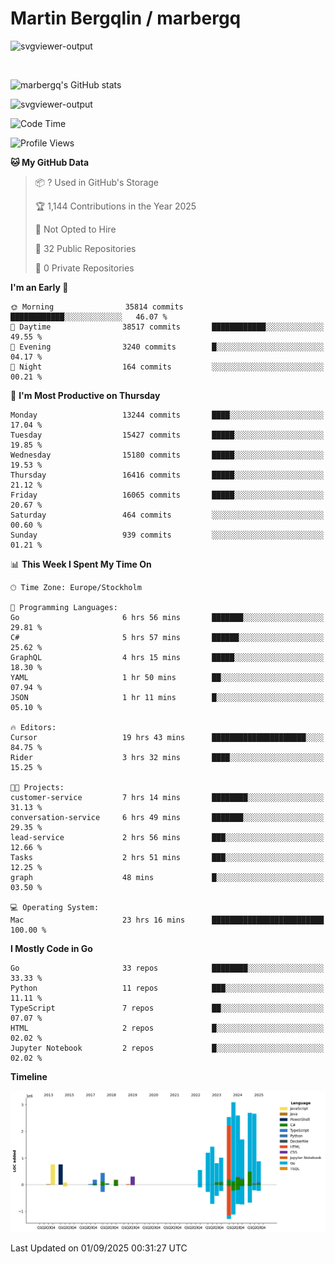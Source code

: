 # Martin Bergqlin / marbergq

![svgviewer-output](https://user-images.githubusercontent.com/2405410/206014777-22d41ecb-c24f-421d-b7d9-bba2cb5bb0de.svg)

<br>

<!--- [![Martin's Week](https://github-readme-stats.vercel.app/api/wakatime?username=marbergq&theme=dark)](https://github.com/anuraghazra/github-readme-stats) -->

![marbergq's GitHub stats](https://github-readme-stats.vercel.app/api?username=marbergq&count_private=true&show_icons=true)

![svgviewer-output](https://wakatime.com/badge/user/3f0a2069-6683-4e19-9a4a-7d21ea815067.svg)

<!--START_SECTION:waka-->
![Code Time](http://img.shields.io/badge/Code%20Time-5%2C329%20hrs%209%20mins-blue)

![Profile Views](http://img.shields.io/badge/Profile%20Views-0-blue)

**🐱 My GitHub Data** 

> 📦 ? Used in GitHub's Storage 
 > 
> 🏆 1,144 Contributions in the Year 2025
 > 
> 🚫 Not Opted to Hire
 > 
> 📜 32 Public Repositories 
 > 
> 🔑 0 Private Repositories 
 > 
**I'm an Early 🐤** 

```text
🌞 Morning                35814 commits       ████████████░░░░░░░░░░░░░   46.07 % 
🌆 Daytime                38517 commits       ████████████░░░░░░░░░░░░░   49.55 % 
🌃 Evening                3240 commits        █░░░░░░░░░░░░░░░░░░░░░░░░   04.17 % 
🌙 Night                  164 commits         ░░░░░░░░░░░░░░░░░░░░░░░░░   00.21 % 
```
📅 **I'm Most Productive on Thursday** 

```text
Monday                   13244 commits       ████░░░░░░░░░░░░░░░░░░░░░   17.04 % 
Tuesday                  15427 commits       █████░░░░░░░░░░░░░░░░░░░░   19.85 % 
Wednesday                15180 commits       █████░░░░░░░░░░░░░░░░░░░░   19.53 % 
Thursday                 16416 commits       █████░░░░░░░░░░░░░░░░░░░░   21.12 % 
Friday                   16065 commits       █████░░░░░░░░░░░░░░░░░░░░   20.67 % 
Saturday                 464 commits         ░░░░░░░░░░░░░░░░░░░░░░░░░   00.60 % 
Sunday                   939 commits         ░░░░░░░░░░░░░░░░░░░░░░░░░   01.21 % 
```


📊 **This Week I Spent My Time On** 

```text
🕑︎ Time Zone: Europe/Stockholm

💬 Programming Languages: 
Go                       6 hrs 56 mins       ███████░░░░░░░░░░░░░░░░░░   29.81 % 
C#                       5 hrs 57 mins       ██████░░░░░░░░░░░░░░░░░░░   25.62 % 
GraphQL                  4 hrs 15 mins       █████░░░░░░░░░░░░░░░░░░░░   18.30 % 
YAML                     1 hr 50 mins        ██░░░░░░░░░░░░░░░░░░░░░░░   07.94 % 
JSON                     1 hr 11 mins        █░░░░░░░░░░░░░░░░░░░░░░░░   05.10 % 

🔥 Editors: 
Cursor                   19 hrs 43 mins      █████████████████████░░░░   84.75 % 
Rider                    3 hrs 32 mins       ████░░░░░░░░░░░░░░░░░░░░░   15.25 % 

🐱‍💻 Projects: 
customer-service         7 hrs 14 mins       ████████░░░░░░░░░░░░░░░░░   31.13 % 
conversation-service     6 hrs 49 mins       ███████░░░░░░░░░░░░░░░░░░   29.35 % 
lead-service             2 hrs 56 mins       ███░░░░░░░░░░░░░░░░░░░░░░   12.66 % 
Tasks                    2 hrs 51 mins       ███░░░░░░░░░░░░░░░░░░░░░░   12.25 % 
graph                    48 mins             █░░░░░░░░░░░░░░░░░░░░░░░░   03.50 % 

💻 Operating System: 
Mac                      23 hrs 16 mins      █████████████████████████   100.00 % 
```

**I Mostly Code in Go** 

```text
Go                       33 repos            ████████░░░░░░░░░░░░░░░░░   33.33 % 
Python                   11 repos            ███░░░░░░░░░░░░░░░░░░░░░░   11.11 % 
TypeScript               7 repos             ██░░░░░░░░░░░░░░░░░░░░░░░   07.07 % 
HTML                     2 repos             █░░░░░░░░░░░░░░░░░░░░░░░░   02.02 % 
Jupyter Notebook         2 repos             █░░░░░░░░░░░░░░░░░░░░░░░░   02.02 % 
```



**Timeline**

![Lines of Code chart](https://raw.githubusercontent.com/marbergq/marbergq/main/assets/bar_graph.png)


 Last Updated on 01/09/2025 00:31:27 UTC
<!--END_SECTION:waka-->
